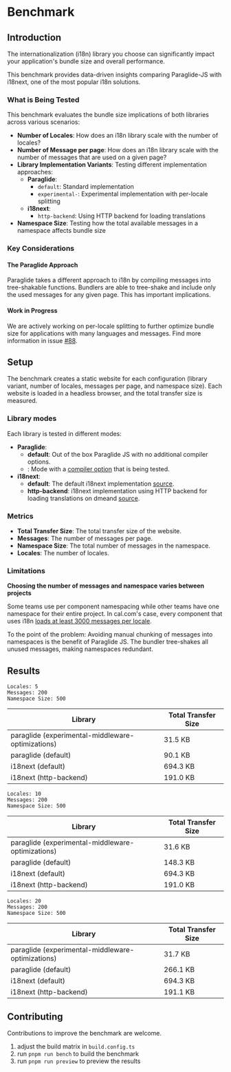 # Benchmark

## Introduction

The internationalization (i18n) library you choose can significantly impact your application's bundle size and overall performance. 

This benchmark provides data-driven insights comparing Paraglide-JS with i18next, one of the most popular i18n solutions.

### What is Being Tested

This benchmark evaluates the bundle size implications of both libraries across various scenarios:

- **Number of Locales**: How does an i18n library scale with the number of locales?
- **Number of Message per page**: How does an i18n library scale with the number of messages that are used on a given page?
- **Library Implementation Variants**: Testing different implementation approaches:
  - **Paraglide**: 
    - `default`: Standard implementation
    - `experimental-`: Experimental implementation with per-locale splitting
  - **i18next**:
    - `http-backend`: Using HTTP backend for loading translations
- **Namespace Size**: Testing how the total available messages in a namespace affects bundle size

### Key Considerations

#### The Paraglide Approach

Paraglide takes a different approach to i18n by compiling messages into tree-shakable functions. Bundlers are able to tree-shake and include only the used messages for any given page. This has important implications.

#### Work in Progress

We are actively working on per-locale splitting to further optimize bundle size for applications with many languages and messages. Find more information in issue [#88](https://github.com/opral/inlang-paraglide-js/issues/88).

## Setup

The benchmark creates a static website for each configuration (library variant, number of locales, messages per page, and namespace size). Each website is loaded in a headless browser, and the total transfer size is measured.

### Library modes

Each library is tested in different modes:

- **Paraglide**: 
  - **default**: Out of the box Paraglide JS with no additional compiler options.
  - **<compiler-option>**: Mode with a [compiler option](https://inlang.com/m/gerre34r/library-inlang-paraglideJs/compiler-options) that is being tested. 
- **i18next**: 
  - **default**: The default i18next implementation [source](https://www.i18next.com/overview/getting-started#basic-sample).
  - **http-backend**: i18next implementation using HTTP backend for loading translations on dmeand [source](https://github.com/i18next/i18next-http-backend).
  
### Metrics

- **Total Transfer Size**: The total transfer size of the website.
- **Messages**: The number of messages per page.
- **Namespace Size**: The total number of messages in the namespace.
- **Locales**: The number of locales.

### Limitations

**Choosing the number of messages and namespace varies between projects**

Some teams use per component namespacing while other teams have one namespace for their entire project. In cal.com's case, every component that uses i18n [loads at least 3000 messages per locale](https://github.com/calcom/cal.com/blob/b5e08ea80ffecff04363a18789491065dd6ccc0b/apps/web/public/static/locales/en/common.json).

To the point of the problem: Avoiding manual chunking of messages into namespaces is the benefit of Paraglide JS. The bundler tree-shakes all unused messages, making namespaces redundant.


## Results


`Locales: 5`  
`Messages: 200`   
`Namespace Size: 500` 

| Library                                           | Total Transfer Size | 
|---------------------------------------------------|---------------------| 
| paraglide (experimental-middleware-optimizations) | 31.5 KB             | 
| paraglide (default)                               | 90.1 KB             | 
| i18next (default)                                 | 694.3 KB            | 
| i18next (http-backend)                            | 191.0 KB            | 


`Locales: 10`  
`Messages: 200`   
`Namespace Size: 500` 

| Library                                           | Total Transfer Size | 
|---------------------------------------------------|---------------------| 
| paraglide (experimental-middleware-optimizations) | 31.6 KB             | 
| paraglide (default)                               | 148.3 KB            | 
| i18next (default)                                 | 694.3 KB            | 
| i18next (http-backend)                            | 191.0 KB            | 


`Locales: 20`  
`Messages: 200`   
`Namespace Size: 500` 

| Library                                           | Total Transfer Size | 
|---------------------------------------------------|---------------------| 
| paraglide (experimental-middleware-optimizations) | 31.7 KB             | 
| paraglide (default)                               | 266.1 KB            | 
| i18next (default)                                 | 694.3 KB            | 
| i18next (http-backend)                            | 191.1 KB            | 


## Contributing

Contributions to improve the benchmark are welcome. 

1. adjust the build matrix in `build.config.ts` 
2. run `pnpm run bench` to build the benchmark
3. run `pnpm run preview` to preview the results
